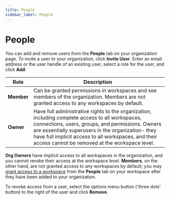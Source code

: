 ```yaml
---
title: People
sidebar_label: People
---
```


# People

You can add and remove users from the **People** tab on your organization page.
To invite a user to your organization, click **Invite User**. Enter an email
address or the user handle of an existing user, select a role for the user,
and click **Add**:

| Role       | Description 
| ---------- | --------------------------------------------------------------------------------
| **Member** | Can be granted permissions in workspaces and see members of the organization. Members are not granted access to any workspaces by default.
| **Owner** | Have full administrative rights to the organization, including complete access to all workspaces, connections, users, groups, and permissions. Owners are essentially superusers in the organization- they have full implicit access to all workspaces, and their access cannot be removed at the workspace level.


**Org Owners** have implicit access to all workspaces in the organization, and you cannot revoke their access at the workspace level.  **Members**, on the other hand, are not granted access to any workspaces by default; you may [grant access to a workspace](/pipes/docs/workspaces/people) from the **People** tab on your workspace after they have been added to your organization.

To revoke access from a user, select the options menu button ('three dots' button) to the
right of the user and click **Remove**. 